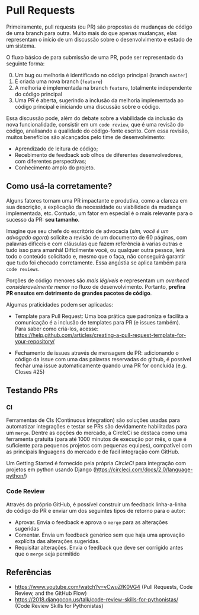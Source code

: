 # Pull Requests
Primeiramente, pull requests (ou PR) são propostas de mudanças de código de uma
branch para outra. Muito mais do que apenas mudanças, elas representam o início
de um discussão sobre o desenvolvimento e estado de um sistema.

O fluxo básico de para submissão de uma PR, pode ser representado da seguinte
forma:

0. Um bug ou melhoria é identificado no código principal (branch
`master`)
1. É criada uma nova branch (`feature`)  
2. A melhoria é implementada na branch `feature`, totalmente independente do 
código principal
3. Uma PR é aberta, sugerindo a inclusão da melhoria implementada ao código 
principal e iniciando uma discussão sobre o código.

Essa discussão pode, além do debate sobre a viabilidade da inclusão da nova 
funcionalidade, consistir em um `code review`, que é uma revisão do código,
analisando a qualidade do código-fonte escrito. Com essa revisão, muitos
benefícios são alcançados pelo time de desenvolvimento: 
- Aprendizado de leitura de código;
- Recebimento de feedback sob olhos de diferentes desenvolvedores, com
diferentes perspectivas;
- Conhecimento amplo do projeto.


## Como usá-la corretamente?
Alguns fatores tornam uma PR impactante e produtiva, como a clareza em sua
descrição, a explicação da necessidade ou viabilidade da mudança implementada, 
etc. Contudo, um fator em especial é o mais relevante para o sucesso da PR:
**seu tamanho**.

Imagine que seu chefe do escritório de advocacia (*sim, você
é um advogado agora*) solicite a revisão de um documento de 60 páginas, com palavras 
difíceis e com cláusulas que fazem referência à varias outras e tudo isso para
amanhã! Dificilmente você, ou qualquer outra pessoa, lerá todo o conteúdo 
solicitado e, mesmo que o faça, não conseguirá garantir que tudo foi checado
corretamente. Essa angústia se aplica também para `code reviews`.

Porções de código menores são *mais légiveis* e representam um *overhead consideravelmente
menor* no fluxo de desenvolvimento. Portanto, **prefira PR enxutos em detrimento
de grandes pacotes de código**.

Algumas praticidades podem ser aplicadas:

- Template para Pull Request: Uma boa prática que padroniza e facilita a 
comunicação é a inclusão de templates para PR (e issues também). Para saber 
como criá-los, acesse: https://help.github.com/articles/creating-a-pull-request-template-for-your-repository/

- Fechamento de issues através de mensagem de PR: adicionando o código da issue
com uma das palavras reservadas do github, é possível fechar uma issue 
automaticamente quando uma PR for concluída (e.g. Closes #25)

## Testando PRs

### CI
Ferramentas de CIs (Continuous integration) são soluções usadas para automatizar
integrações e testar se PRs são devidamente habilitadas para um `merge`. Dentre
as opções do mercado, a CircleCi se destaca como uma ferramenta gratuita (para
até 1000 minutos de execução por mês, o que é suficiente para pequenos projetos
com pequenas equipes), compatível com as principais linguagens do mercado e de
facil integração com GitHub.

Um Getting Started é fornecido pela própria _CircleCi_ para integração com 
projetos em python usando Django (https://circleci.com/docs/2.0/language-python/)

### Code Review 
Através do próprio GitHub, é possível construir um feedback linha-a-linha do
código do PR e enviar um dos seguintes tipos de retorno para o autor: 
- Aprovar. Envia o feedback e aprova o `merge` para as alterações sugeridas
- Comentar. Envia um feedback genérico sem que haja uma aprovação explícita das
alterações sugeridas.
- Requisitar alterações. Envia o feedback que deve ser corrigido antes que o 
`merge` seja permitido

## Referências
- https://www.youtube.com/watch?v=vCwuZfK0VG4 (Pull Requests, Code Review, and the GitHub Flow)
- https://2018.djangocon.us/talk/code-review-skills-for-pythonistas/ (Code Review Skills for Pythonistas)
